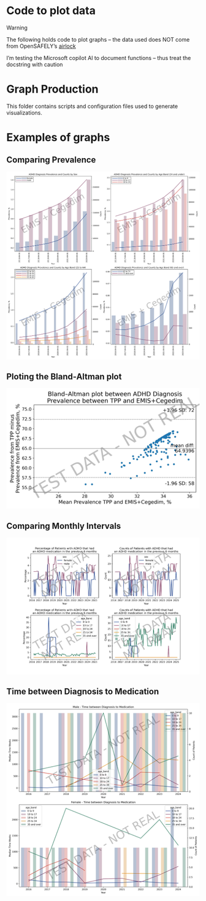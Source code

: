 # Code to plot data
> [!WARNING]  
> The following holds code to plot graphs – the data used does NOT come from OpenSAFELY’s [airlock](https://docs.opensafely.org/using-opensafely/viewing-and-releasing-outputs/viewing-and-releasing-with-airlock/)
>
> I’m testing the Microsoft copilot AI to document functions – thus treat the docstring with caution

# Graph Production

This folder contains scripts and configuration files used to generate visualizations.

# Examples of graphs

## Comparing Prevalence
![Prevalence Plot](/All_materials/20250905_Plot_data_for_the_OpenSAFELY_ADHD_Project/Table_2_Prevalence_of_ADHD_Diagnosis.jpeg)

## Ploting the Bland-Altman plot
![Bland-Altman plot](/All_materials/20250905_Plot_data_for_the_OpenSAFELY_ADHD_Project/Bland_Altman_plot_between_ADHD_Diagnosis_Prevalence.jpeg)

## Comparing Monthly Intervals
![Monthly Intervals](/All_materials/20250905_Plot_data_for_the_OpenSAFELY_ADHD_Project/Table_3_percentage_of_people_with_ADHD_then_have_had_meds_in_the_last_6_months.jpeg)

## Time between Diagnosis to Medication
![Time between Diagonsis to Medication](/All_materials/20250905_Plot_data_for_the_OpenSAFELY_ADHD_Project/Table_5_time_from_diagnosis_to_treatment.jpeg)

